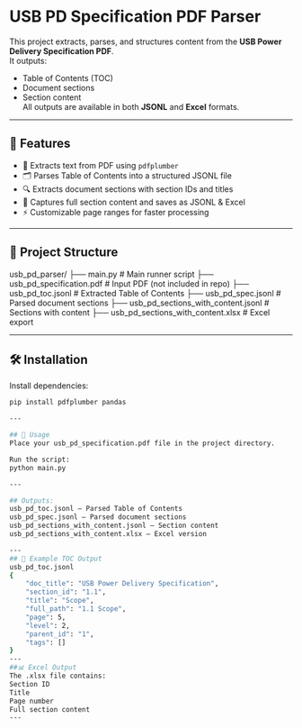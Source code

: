 # USB PD Specification PDF Parser

This project extracts, parses, and structures content from the **USB Power Delivery Specification PDF**.  
It outputs:
- Table of Contents (TOC)
- Document sections
- Section content  
All outputs are available in both **JSONL** and **Excel** formats.

---

## 📌 Features
- 📄 Extracts text from PDF using `pdfplumber`
- 🗂 Parses Table of Contents into a structured JSONL file
- 🔍 Extracts document sections with section IDs and titles
- 📑 Captures full section content and saves as JSONL & Excel
- ⚡ Customizable page ranges for faster processing

---

## 📂 Project Structure
usb_pd_parser/
├── main.py # Main runner script
├── usb_pd_specification.pdf # Input PDF (not included in repo)
├── usb_pd_toc.jsonl # Extracted Table of Contents
├── usb_pd_spec.jsonl # Parsed document sections
├── usb_pd_sections_with_content.jsonl # Sections with content
├── usb_pd_sections_with_content.xlsx # Excel export


---

## 🛠 Installation
Install dependencies:
```bash
pip install pdfplumber pandas

---

## 🚀 Usage
Place your usb_pd_specification.pdf file in the project directory.

Run the script:
python main.py

---

## Outputs:
usb_pd_toc.jsonl — Parsed Table of Contents
usb_pd_spec.jsonl — Parsed document sections
usb_pd_sections_with_content.jsonl — Section content
usb_pd_sections_with_content.xlsx — Excel version

---
## 📄 Example TOC Output
usb_pd_toc.jsonl
{
    "doc_title": "USB Power Delivery Specification",
    "section_id": "1.1",
    "title": "Scope",
    "full_path": "1.1 Scope",
    "page": 5,
    "level": 2,
    "parent_id": "1",
    "tags": []
}
---
##📊 Excel Output
The .xlsx file contains:
Section ID
Title
Page number
Full section content
---
